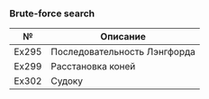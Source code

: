 ### Brute-force search

| № | Описание |
|---|---|
| Ex295 | Последовательность Лэнгфорда |
| Ex299 | Расстановка коней |
| Ex302 | Судоку |
